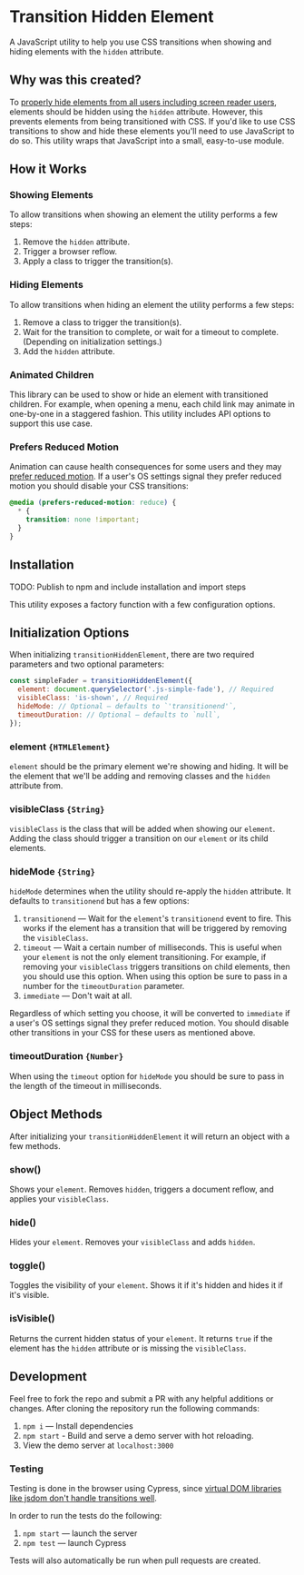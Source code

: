 # Transition Hidden Element

A JavaScript utility to help you use CSS transitions when showing and hiding elements with the `hidden` attribute.

## Why was this created?

To [properly hide elements from all users including screen reader users](https://cloudfour.com/thinks/see-no-evil-hidden-content-and-accessibility/), elements should be hidden using the `hidden` attribute. However, this prevents elements from being transitioned with CSS. If you'd like to use CSS transitions to show and hide these elements you'll need to use JavaScript to do so. This utility wraps that JavaScript into a small, easy-to-use module. 

## How it Works

### Showing Elements

To allow transitions when showing an element the utility performs a few steps:

1. Remove the `hidden` attribute.
2. Trigger a browser reflow.
3. Apply a class to trigger the transition(s).

### Hiding Elements

To allow transitions when hiding an element the utility performs a few steps:

1. Remove a class to trigger the transition(s). 
2. Wait for the transition to complete, or wait for a timeout to complete. (Depending on initialization settings.)
3. Add the `hidden` attribute.

### Animated Children

This library can be used to show or hide an element with transitioned children. For example, when opening a menu, each child link may animate in one-by-one in a staggered fashion. This utility includes API options to support this use case.

### Prefers Reduced Motion

Animation can cause health consequences for some users and they may [prefer reduced motion](https://developers.google.com/web/updates/2019/03/prefers-reduced-motion). If a user's OS settings signal they prefer reduced motion you should disable your CSS transitions:

```css
@media (prefers-reduced-motion: reduce) {
  * {
    transition: none !important;
  }
}
```

## Installation

TODO: Publish to npm and include installation and import steps

This utility exposes a factory function with a few configuration options. 

## Initialization Options

When initializing `transitionHiddenElement`, there are two required parameters and two optional parameters:

```js
const simpleFader = transitionHiddenElement({
  element: document.querySelector('.js-simple-fade'), // Required
  visibleClass: 'is-shown', // Required
  hideMode: // Optional — defaults to `'transitionend'`,
  timeoutDuration: // Optional — defaults to `null`,
});
```

### element `{HTMLElement}`

`element` should be the primary element we're showing and hiding. It will be the element that we'll be adding and removing classes and the `hidden` attribute from.

### visibleClass `{String}`

`visibleClass` is the class that will be added when showing our `element`. Adding the class should trigger a transition on our `element` or its child elements.

### hideMode `{String}`

`hideMode` determines when the utility should re-apply the `hidden` attribute. It defaults to `transitionend` but has a few options:

1. `transitionend` — Wait for the `element`'s `transitionend` event to fire. This works if the element has a transition that will be triggered by removing the `visibleClass`.
2. `timeout` — Wait a certain number of milliseconds. This is useful when your `element` is not the only element transitioning. For example, if removing your `visibleClass` triggers transitions on child elements, then you should use this option. When using this option be sure to pass in a number for the `timeoutDuration` parameter.
3. `immediate` — Don't wait at all. 

Regardless of which setting you choose, it will be converted to `immediate` if a user's OS settings signal they prefer reduced motion. You should disable other transitions in your CSS for these users as mentioned above.

### timeoutDuration `{Number}`

When using the `timeout` option for `hideMode` you should be sure to pass in the length of the timeout in milliseconds.

## Object Methods

After initializing your `transitionHiddenElement` it will return an object with a few methods.

### show()

Shows your `element`. Removes `hidden`, triggers a document reflow, and applies your `visibleClass`.

### hide()

Hides your `element`. Removes your `visibleClass` and adds `hidden`.

### toggle()

Toggles the visibility of your `element`. Shows it if it's hidden and hides it if it's visible.

### isVisible()

Returns the current hidden status of your `element`. It returns `true` if the element has the `hidden` attribute or is missing the `visibleClass`.

## Development

Feel free to fork the repo and submit a PR with any helpful additions or changes. After cloning the repository run the following commands:

1. `npm i` — Install dependencies
2. `npm start` - Build and serve a demo server with hot reloading.
3. View the demo server at `localhost:3000`

### Testing

Testing is done in the browser using Cypress, since [virtual DOM libraries like jsdom don't handle transitions well](https://github.com/jsdom/jsdom/issues/1781).

In order to run the tests do the following:

1. `npm start` — launch the server
2. `npm test` — launch Cypress

Tests will also automatically be run when pull requests are created.

